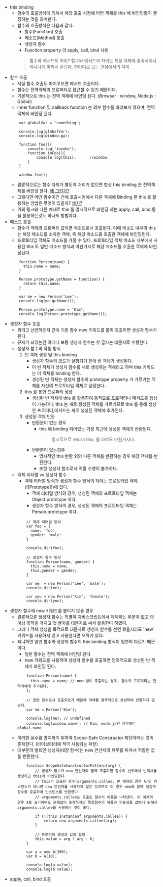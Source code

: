 * this binding
    * 함수의 호출방식에 의해서 해당 호출 시점에 어떤 객체를 this 에 바인딩할지 결정하는 것을 의미한다.
    * 함수의 호출방식은 다음과 같다.
        * 함수(Function) 호출
        * 메소드(Method) 호출
        * 생성자 함수
        * Function property 의 apply, call, bind 사용
        > 함수와 메서드의 차이?
        > 함수와 메서드의 차이는 특정 객체에 종속적이냐 아니냐에 따라서 갈린다.
        > 한마디로 보는 관점에서의 차이.
* 함수 호출
    * 사실 함수 호출도 따지고보면 메서드 호출이다.
    * 함수는 전역객체의 프로퍼티로 접근할 수 있기 때문이다.
    * 기본적으로 this 는 전역 객체에 바인딩 된다. (Browser : window, Node.js : Global)
    * inner function 및 callback function 는 외부 함수를 바라보지 않으며, 전역 객체에 바인딩 된다.
    ```
        var globalVar = 'something';
        
        console.log(globalVar);
        console.log(window.ga);
        
        function foo(){
            console.log('invoke');
            function inFoo(){
                console.log(this);      //window
            }
        }
        
        window.foo();
    ```
    * 결론적으로는 함수 자체가 별도의 처리가 없으면 항상 this binding 은 전역객체를 바인딩 한다. [왜 그런가?](https://github.com/GodChiken/StudyES5/blame/master/src/main/resources/markdown/context/executionContext.md#L117-L122)
    * 그렇다면 어떤 함수이건 간에 호출시점에서 다른 객체에 Binding 된 this 를 활용하는 방법은 무엇이 있을까? [왜지?](https://github.com/GodChiken/StudyES5/blame/master/src/main/resources/markdown/function/function.md#L32-L35)
    * 위의 링크와 다른 예제로 this 를 명시적으로 바인딩 하는 apply, call, bind 등을 활용하는것도 하나의 방법이다.
* 메소드 호출
    * 함수가 객체의 프로퍼티 값이면 메소드로서 호출된다. 이때 메소드 내부의 this 는 해당 메소드를 소유한 객체, 즉 해당 메소드를 호출한 객체에 바인딩된다.
    * 프로토타입 객체도 메소드를 가질 수 있다. 프로토타입 객체 메소드 내부에서 사용된 this 도 일반 메소드 방식과 마찬가지로 해당 메소드를 호출한 객체에 바인딩된다.
    ```
        function Person(name) {
          this.name = name;
        }
        
        Person.prototype.getName = function() {
          return this.name;
        }
        
        var me = new Person('Lee');
        console.log(me.getName());
        
        Person.prototype.name = 'Kim';
        console.log(Person.prototype.getName());    
    ```
* 생성자 함수 호출
    * 뭐라고 선언하든지 간에 기존 함수 new 키워드를 붙여 호출하면 생성자 함수가 된다.
    * 규제가 되있는건 아니나 보통 생성자 함수는 첫 글자는 대문자로 수행한다.
    * 생성자 함수의 작동 방식
        1.  빈 객체 생성 및 this binding
            * 생성자 함수의 코드가 실행되기 전에 빈 객체가 생성된다. 
            * 이 빈 객체가 생성자 함수를 새로 생성하는 객체라고 하며 this 키워드는 이 객체를 binding 한다.
            * 생성된 빈 객체는 생성자 함수의 prototype property 가 가르키는 객체를 자신의 프로토타입 객체로 설정한다.
        2. this 를 통한 프로퍼티 생성
            * 생성된 빈 객체에 this 를 활용하여 동적으로 프로퍼티나 메서드를 생성이 가능하다. this 는 새로 생성된 객체를 가르키므로 this 를 통해 생성한 프로퍼티,메서드는 새로 생성된 객체에 추가된다. 
        3. 생성된 객체 반환
            * 반환문이 없는 경우
                * this 에 binding 되어있는 가장 최근에 생성된 객체가 반환된다.
                    > 명시적으로 return this; 를 하여도 마찬가지다.                
            * 반환문이 있는경우
                * 명시적인 this 반환 외의 다른 객체를 반환하는 경우 해당 객체를 반환한다.
                * 또한 생성자 함수로서 역활 수행이 불가하다.
    * 객체 리터럴 vs 생성자 함수
        * 객체 리터럴 방식과 생성자 함수 방식의 차이는 프로토타입 객체(\[\[Prototype\]\])에 있다.
            * 객체 리터럴 방식의 경우, 생성된 객체의 프로토타입 객체는 Object.prototype 이다.
            * 생성자 함수 방식의 경우, 생성된 객체의 프로토타입 객체는 Person.prototype 이다.
        ```
            // 객체 리터럴 방식
            var foo = {
              name: 'foo',
              gender: 'male'
            }
            
            console.dir(foo);
            
            // 생성자 함수 방식
            function Person(name, gender) {
              this.name = name;
              this.gender = gender;
            }
            
            var me  = new Person('Lee', 'male');
            console.dir(me);
            
            var you = new Person('Kim', 'female');
            console.dir(you);        
        ```            
* 생성자 함수에 new 키워드를 붙이지 않을 경우
    * 결론적으론 생성자 함수는 특별히 자바스크립트에서 제제하는 부분이 없고 의미상 목적을 가지고 첫 글자를 대문자로 써서 활용한다 하였따.
    * 그러나 객체 생성을 목적으로 대문자로 생성자 함수를 선언 했을지라도 'new' 키워드를 사용하지 않고 사용한다면 오류가 있다.
    * 왜냐하면 일반 함수와 생성자 함수의 this binding 방식이 엄연히 다르기 때문이다.
        * 일반 함수는 전역 객체에 바인딩 된다.
        * new 키워드를 사용하여 생성자 함수를 호출하면 암묵적으로 생성된 빈 객체가 바인딩 된다.
        ```
            function Person(name) {              
              this.name = name; // new 없이 호출하는 경우, 함수의 프로퍼티는 전역객체에 추가된다.
            };
            
            // 일반 함수로서 호출되었기 때문에 객체를 암묵적으로 생성하여 반환하지 않는다.            
            var me = Person('Kim');
            
            console.log(me); // undefined
            console.log(window.name); // Kim, node.js인 경우에는 global.name        
        ```
    * 이러한 실수를 방지하기 위하여 Scope-Safe Constructor 패턴이라는 것이 존재한다. (라이브러리에 적극 사용되는 패턴)
    * 대부분의 빌트인 생성자(내장 함수)는 new 연산자의 유무를 따져서 적합한 값을 반환한다.
        ```
            function ScopeSafeConstructorPattern(arg) {
                // 생성자 함수가 new 연산자와 함께 호출되면 함수의 선두에서 빈객체를 생성하고 this에 바인딩한다.
                // this가 호출된 함수(arguments.callee, 본 예제의 경우 A)의 인스턴스가 아니면 new 연산자를 사용하지 않은 것이므로 이 경우 new와 함께 생성자 함수를 호출하여 인스턴스를 반환한다.
                // arguments.callee는 호출된 함수의 이름을 나타낸다. 이 예제의 경우 A로 표기하여도 문제없이 동작하지만 특정함수의 이름과 의존성을 없애기 위해서 arguments.callee를 사용하는 것이 좋다.
              
                if (!(this instanceof arguments.callee)) {
                    return new arguments.callee(arg);
                }
            
                // 프로퍼티 생성과 값의 할당
                this.value = arg ? arg : 0;
            }
            
            var a = new A(100);
            var b = A(10);
            
            console.log(a.value);
            console.log(b.value);        
        ```        
* apply, call, bind 호출     
                  